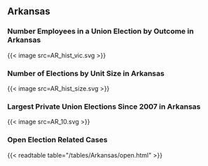 ##  Arkansas

### Number Employees in a Union Election by Outcome in Arkansas
{{< image src=AR_hist_vic.svg >}}

### Number of Elections by Unit Size in Arkansas
{{< image src=AR_hist_size.svg >}}

### Largest Private Union Elections Since 2007 in Arkansas
{{< image src=AR_10.svg >}}

### Open Election Related Cases
{{< readtable table="/tables/Arkansas/open.html" >}}

